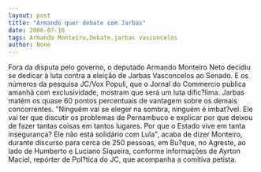 ```yaml
---
layout: post
title: "Armando quer debate com Jarbas"
date: 2006-07-16
tags: Armando Monteiro,Debate,jarbas vasconcelos
author: None
---
```


Fora da disputa pelo governo, o deputado Armando Monteiro Neto&nbsp;decidiu se dedicar à luta contra a eleição de Jarbas Vasconcelos ao Senado. E os números da pesquisa JC/Vox Populi, que o Jornal do Commercio publica amanhã com exclusividade, mostram que será um luta dific?lima. Jarbas matém os quase 60 pontos percentuais de vantagem sobre os demais concorrentes.
\"Ninguém vai se eleger na sombra, ninguém é imbat?vel. Ele vai ter que discutir os problemas de Pernambuco e explicar por que deixou de fazer tantas coisas em tantos lugares. Por que o Estado vive em tanta insegurança? Ele não está solidário com Lula\", acaba de dizer Monteiro, durante discurso para cerca de 250 pessoas, em Bu?que, no Agreste, ao lado de Humberto e Luciano Siqueira, conforme informações de Ayrton Maciel, repórter de Pol?tica do JC, que acompanha a comitiva petista. 